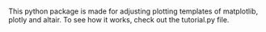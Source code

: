 
#
This python package is made for adjusting plotting templates of matplotlib, plotly and altair.
To see how it works, check out the tutorial.py file.

